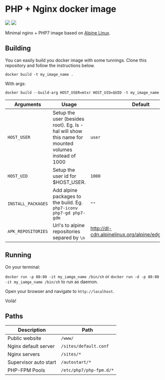 # PHP + Nginx docker image

[![](https://images.microbadger.com/badges/image/mtxr/docker-php-nginx.svg)](https://microbadger.com/images/mtxr/docker-php-nginx "Get your own image badge on microbadger.com") [![](https://images.microbadger.com/badges/version/mtxr/docker-php-nginx.svg)](https://microbadger.com/images/mtxr/docker-php-nginx "Get your own image badge on microbadger.com")

Minimal nginx + PHP7 image based on [Alpine Linux](https://hub.docker.com/_/alpine/).

## Building

You can easily build you docker image with some tunnings. Clone this repository and follow the instructions below.

`docker build -t my_image_name .`

With args:

`docker build --build-arg HOST_USER=mtxr HOST_UID=$UID -t my_image_name`

| Arguments | Usage | Default |
|---|---|---|
| `HOST_USER` | Setup the user (besides root). Eg. ls -hal will show this name for mounted volumes instead of 1000 | `user` |
| `HOST_UID` | Setup the user id for $HOST_USER. | `1000` |
| `INSTALL_PACKAGES` | Add alpine packages to the build. Eg. `php7-iconv php7-gd php7-gdm` | `""` |
| `APK_REPOSITORIES` | Url's to alpine repositories separed by `\n` | http://dl-cdn.alpinelinux.org/alpine/edge/community |


## Running

On your terminal:

`docker run -p 80:80 -it my_iamge_name /bin/sh` or `docker run -d -p 80:80 -it my_iamge_name /bin/sh` to run as daemon.

Open your browser and navigate to `http://localhost`. 

Voilà!

## Paths

| Description | Path |
|---|---|
| Public website | `/www/` |
| Nginx default server | `/sites/default.conf` |
| Nginx servers | `/sites/*` |
| Supervisor auto start | `/autostart/*` |
| PHP-FPM Pools | `/etc/php7/php-fpm.d/*` |

